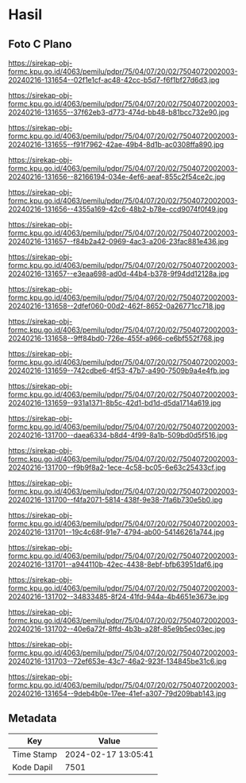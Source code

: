 # Hasil

## Foto C Plano

https://sirekap-obj-formc.kpu.go.id/4063/pemilu/pdpr/75/04/07/20/02/7504072002003-20240216-131654--02f1e1cf-ac48-42cc-b5d7-f6f1bf27d6d3.jpg

https://sirekap-obj-formc.kpu.go.id/4063/pemilu/pdpr/75/04/07/20/02/7504072002003-20240216-131655--37f62eb3-d773-474d-bb48-b81bcc732e90.jpg

https://sirekap-obj-formc.kpu.go.id/4063/pemilu/pdpr/75/04/07/20/02/7504072002003-20240216-131655--f91f7962-42ae-49b4-8d1b-ac0308ffa890.jpg

https://sirekap-obj-formc.kpu.go.id/4063/pemilu/pdpr/75/04/07/20/02/7504072002003-20240216-131656--82166194-034e-4ef6-aeaf-855c2f54ce2c.jpg

https://sirekap-obj-formc.kpu.go.id/4063/pemilu/pdpr/75/04/07/20/02/7504072002003-20240216-131656--4355a169-42c6-48b2-b78e-ccd9074f0f49.jpg

https://sirekap-obj-formc.kpu.go.id/4063/pemilu/pdpr/75/04/07/20/02/7504072002003-20240216-131657--f84b2a42-0969-4ac3-a206-23fac881e436.jpg

https://sirekap-obj-formc.kpu.go.id/4063/pemilu/pdpr/75/04/07/20/02/7504072002003-20240216-131657--e3eaa698-ad0d-44b4-b378-9f94dd12128a.jpg

https://sirekap-obj-formc.kpu.go.id/4063/pemilu/pdpr/75/04/07/20/02/7504072002003-20240216-131658--2dfef060-00d2-462f-8652-0a26771cc718.jpg

https://sirekap-obj-formc.kpu.go.id/4063/pemilu/pdpr/75/04/07/20/02/7504072002003-20240216-131658--9ff84bd0-726e-455f-a966-ce6bf552f768.jpg

https://sirekap-obj-formc.kpu.go.id/4063/pemilu/pdpr/75/04/07/20/02/7504072002003-20240216-131659--742cdbe6-4f53-47b7-a490-7509b9a4e4fb.jpg

https://sirekap-obj-formc.kpu.go.id/4063/pemilu/pdpr/75/04/07/20/02/7504072002003-20240216-131659--931a1371-8b5c-42d1-bd1d-d5da1714a619.jpg

https://sirekap-obj-formc.kpu.go.id/4063/pemilu/pdpr/75/04/07/20/02/7504072002003-20240216-131700--daea6334-b8d4-4f99-8a1b-509bd0d5f516.jpg

https://sirekap-obj-formc.kpu.go.id/4063/pemilu/pdpr/75/04/07/20/02/7504072002003-20240216-131700--f9b9f8a2-1ece-4c58-bc05-6e63c25433cf.jpg

https://sirekap-obj-formc.kpu.go.id/4063/pemilu/pdpr/75/04/07/20/02/7504072002003-20240216-131700--f4fa2071-5814-438f-9e38-7fa6b730e5b0.jpg

https://sirekap-obj-formc.kpu.go.id/4063/pemilu/pdpr/75/04/07/20/02/7504072002003-20240216-131701--19c4c68f-91e7-4794-ab00-54146261a744.jpg

https://sirekap-obj-formc.kpu.go.id/4063/pemilu/pdpr/75/04/07/20/02/7504072002003-20240216-131701--a944110b-42ec-4438-8ebf-bfb63951daf6.jpg

https://sirekap-obj-formc.kpu.go.id/4063/pemilu/pdpr/75/04/07/20/02/7504072002003-20240216-131702--34833485-8f24-41fd-944a-4b4651e3673e.jpg

https://sirekap-obj-formc.kpu.go.id/4063/pemilu/pdpr/75/04/07/20/02/7504072002003-20240216-131702--40e6a72f-8ffd-4b3b-a28f-85e9b5ec03ec.jpg

https://sirekap-obj-formc.kpu.go.id/4063/pemilu/pdpr/75/04/07/20/02/7504072002003-20240216-131703--72ef653e-43c7-46a2-923f-134845be31c6.jpg

https://sirekap-obj-formc.kpu.go.id/4063/pemilu/pdpr/75/04/07/20/02/7504072002003-20240216-131654--9deb4b0e-17ee-41ef-a307-79d209bab143.jpg


## Metadata

| Key        | Value               |
| ---------- | ------------------- |
| Time Stamp | 2024-02-17 13:05:41 |
| Kode Dapil | 7501                |



